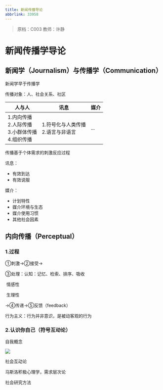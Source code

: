 ```yaml
---
title: 新闻传播导论
abbrlink: 33958
---
```

> 原档：C003
> 教师：许静

# 新闻传播学导论

## 新闻学（Journalism）与传播学（Communication）

新闻学早于传播学

传播对象：人、社会关系、社区

| 人与人                                                 | 讯息                                 | 媒介 |
| ------------------------------------------------------ | ------------------------------------ | ---- |
| 1.内向传播<br>2.人际传播<br>3.小群体传播<br>4.组织传播 | 1.符号化与人类传播<br>2.语言与非语言 | ...  |

传播基于个体需求的刺激反应过程

讯息：

- 有效到达
- 有效说服

媒介：

- 计划特性
- 媒介环境与生态
- 媒介使用习惯
- 其他社会因素

## 内向传播（Perceptual）

### 1.过程

①刺激→②接受→

③处理：认知：记忆、检索、排序、吸收

​               情感性

​               生理性

→④传递→⑤反馈（feedback）

行为主义：行为并非意识，是被动客观的行为

### 2.认识你自己（符号互动论）

自我概念

![](C003.png)

社会互动论

马斯洛积极心理学，需求层次论

社会研究方法

